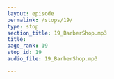 ```yaml
---
layout: episode
permalink: /stops/19/
type: stop
section_title: 19_BarberShop.mp3
title: 
page_rank: 19
stop_id: 19
audio_file: 19_BarberShop.mp3

---
```

